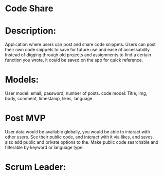 # Code Share

# Description:

Application where users can post and share code snippets. Users can post their own code snippets to save for future use and ease of accessability. Instead of digging through old projects and assignments to find a certain function you wrote, it could be saved on the app for quick reference. 

# Models:

User model: email, password, number of posts.
code model: Title, Img, body, comment, timestamp, likes, language


# Post MVP

User data would be available globally, you would be able to interact with other users. See their public code, and interact with it via likes, and saves. also add public and private options to the. Make public code searchable and filterable by keyword or language type. 

# Scrum Leader:
